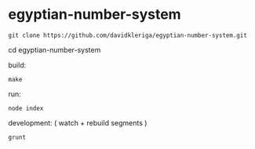 egyptian-number-system
======================


``git clone https://github.com/davidkleriga/egyptian-number-system.git``

cd egyptian-number-system

build:
	
``make``


run: 
	
``node index``


development: ( watch + rebuild segments ) 
	
``grunt``
